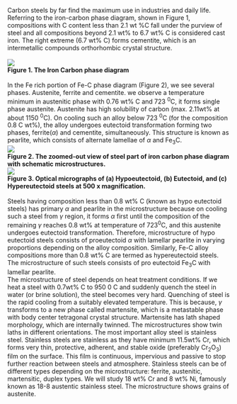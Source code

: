 Carbon steels by far find the maximum use in industries and daily life. Referring to the iron-carbon phase diagram, shown in Figure 1, compositions with C content less than 2.1 wt %C fall under the purview of steel and all compositions beyond 2.1 wt% to 6.7 wt% C is considered cast iron. The right extreme (6.7 wt% C) forms cementite, which is an intermetallic compounds orthorhombic crystal structure.<br><br>
<image src="images/image1.PNG"><br>
<b><C>Figure 1. The Iron Carbon phase diagram</C></b><br><br>
In the Fe rich portion of Fe-C phase diagram (Figure 2), we see several phases. Austenite, ferrite and cementite.  we observe a temperature minimum in austenitic phase with 0.76 wt% C and 723 <sup>0</sup>C, it forms single phase austenite.  Austenite has high solubility of carbon (max. 2.11wt% at about 1150 <sup>0</sup>C). On cooling such an alloy below 723 <sup>0</sup>C (for the composition 0.8 C wt%), the alloy undergoes eutectoid transformation forming two phases, ferrite(<i>α</i>) and cementite, simultaneously. This structure is known as pearlite, which consists of alternate lamellae of <i>α</i> and Fe<sub>3</sub>C. <br>
<image src="images/image2.PNG"><br>
<b><C>Figure 2. The zoomed-out view of steel part of iron carbon phase  diagram with schematic microstructures. </C></b> <br>
<image src="images/image3.PNG"><br>
<b><C>Figure 3. Optical micrographs of (a) Hypoeutectoid, (b) Eutectoid, and (c) Hypereutectoid steels at 500 x magnification.</C> </b><br><br>
Steels having composition less than 0.8 wt% C (known as hypo eutectoid steels) has primary <i>α</i> and pearlite in the microstructure because on cooling such a steel from <i>γ</i> region, it forms <i>α</i> first until the composition of the remaining <i>γ</i> reaches 0.8 wt% at temperature of 723<sup>0</sup>C, and this austenite undergoes eutectoid transformation. Therefore, microstructure of hypo eutectoid steels consists of proeutectoid <i>α</i> with lamellar pearlite in varying proportions depending on the alloy composition. Similarly, Fe-C alloy compositions more than 0.8 wt% C are termed as hypereutectoid steels. The microstructure of such steels consists of pro eutectoid Fe<sub>3</sub>C with lamellar pearlite.<br>
The microstructure of steel depends on heat treatment conditions. If we heat a steel with 0.7wt% C to 950 0 C and suddenly quench the steel in water (or brine solution), the steel becomes very hard. Quenching of steel is the rapid cooling from a suitably elevated temperature. This is because, <i>γ</i> transforms to a new phase called martensite, which is a metastable phase with body center tetragonal crystal structure. Martensite has lath shaped morphology, which are internally twinned. The microstructures show twin laths in different orientations. The most important alloy steel is stainless steel. Stainless steels are stainless as they have minimum 11.5wt% Cr, which forms very thin, protective, adherent, and stable oxide (preferably Cr<sub>2</sub>O<sub>3</sub>) film on the surface. This film is continuous, impervious and passive to stop further reaction between steels and atmosphere. Stainless steels can be of different types depending on the microstructure: ferrite, austenitic, martensitic, duplex types. We will study 18 wt% Cr and 8 wt% Ni, famously known as 18-8 austentic stainless steel. The microstructure shows grains of austenite. 
